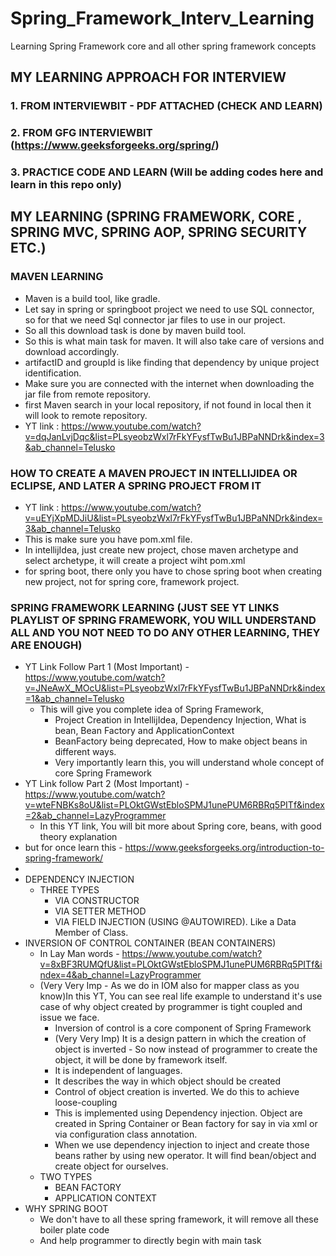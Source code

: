 # Spring_Framework_Interv_Learning
Learning Spring Framework core and all other spring framework concepts

## MY LEARNING APPROACH FOR INTERVIEW
### 1. FROM INTERVIEWBIT - PDF ATTACHED (CHECK AND LEARN)
### 2. FROM GFG INTERVIEWBIT (https://www.geeksforgeeks.org/spring/)
### 3. PRACTICE CODE AND LEARN (Will be adding codes here and learn in this repo only)


## MY LEARNING (SPRING FRAMEWORK, CORE , SPRING MVC, SPRING AOP, SPRING SECURITY ETC.)
### MAVEN LEARNING
* Maven is a build tool, like gradle.
* Let say in spring or springboot project we need to use SQL connector, so for that we need Sql connector jar files to use in our project.
* So all this download task is done by maven build tool.
* So this is what main task for maven. It will also take care of versions and download accordingly.
* artifactID and groupId is like finding that dependency by unique project identification.
* Make sure you are connected with the internet when downloading the jar file from remote repository.
* first Maven search in your local repository, if not found in local then it will look to remote repository.
* YT link : https://www.youtube.com/watch?v=dqJanLvjDqc&list=PLsyeobzWxl7rFkYFysfTwBu1JBPaNNDrk&index=3&ab_channel=Telusko
### HOW TO CREATE A MAVEN PROJECT IN INTELLIJIDEA OR ECLIPSE, AND LATER A SPRING PROJECT FROM IT
* YT link : https://www.youtube.com/watch?v=uEYjXpMDJiU&list=PLsyeobzWxl7rFkYFysfTwBu1JBPaNNDrk&index=3&ab_channel=Telusko
* This is make sure you have pom.xml file.
* In intellijIdea, just create new project, chose maven archetype and select archetype, it will create a project wiht pom.xml
* for spring boot, there only you have to chose spring boot when creating new project, not for spring core, framework project.
### SPRING FRAMEWORK LEARNING (JUST SEE YT LINKS PLAYLIST OF SPRING FRAMEWORK, YOU WILL UNDERSTAND ALL AND YOU NOT NEED TO DO ANY OTHER LEARNING, THEY ARE ENOUGH)
* YT Link Follow Part 1 (Most Important) - https://www.youtube.com/watch?v=JNeAwX_MOcU&list=PLsyeobzWxl7rFkYFysfTwBu1JBPaNNDrk&index=1&ab_channel=Telusko
    * This will give you complete idea of Spring Framework,
        * Project Creation in IntellijIdea, Dependency Injection, What is bean, Bean Factory and ApplicationContext
        * BeanFactory being deprecated, How to make object beans in different ways.
        * Very importantly learn this, you will understand whole concept of core Spring Framework
* YT Link follow Part 2 (Most Important) - https://www.youtube.com/watch?v=wteFNBKs8oU&list=PLOktGWstEbloSPMJ1unePUM6RBRq5PITf&index=2&ab_channel=LazyProgrammer
    * In this YT link, You will bit more about Spring core, beans, with good theory explanation
* but for once learn this - https://www.geeksforgeeks.org/introduction-to-spring-framework/
*
* DEPENDENCY INJECTION
    * THREE TYPES
        * VIA CONSTRUCTOR
        * VIA SETTER METHOD
        * VIA FIELD INJECTION (USING @AUTOWIRED). Like a Data Member of Class.
* INVERSION OF CONTROL CONTAINER (BEAN CONTAINERS)
    * In Lay Man words - https://www.youtube.com/watch?v=8xBF3RUMQfU&list=PLOktGWstEbloSPMJ1unePUM6RBRq5PITf&index=4&ab_channel=LazyProgrammer
    * (Very Very Imp - As we do in IOM also for mapper class as you know)In this YT, You can see real life example to understand it's use case of why object created by programmer is tight coupled and issue we face.
        * Inversion of control is a core component of Spring Framework
        * (Very Very Imp) It is a design pattern in which the creation of object is inverted - So now instead of programmer to create the object, it will be done by framework itself.
        * It is independent of languages.
        * It describes the way in which object should be created
        * Control of object creation is inverted. We do this to achieve loose-coupling
        * This is implemented using Dependency injection. Object are created in Spring Container or Bean factory for say in via xml or via configuration class annotation.
        * When we use dependency injection to inject and create those beans rather by using new operator. It will find bean/object and create object for ourselves.
    * TWO TYPES
        * BEAN FACTORY
        * APPLICATION CONTEXT
* WHY SPRING BOOT
    * We don't have to all these spring framework, it will remove all these boiler plate code
    * And help programmer to directly begin with main task